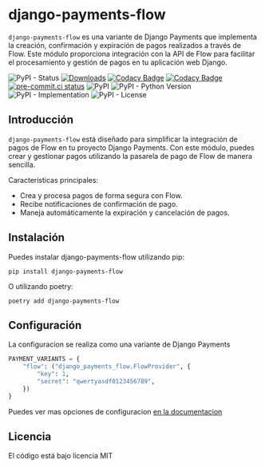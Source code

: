 # django-payments-flow

`django-payments-flow` es una variante de Django Payments que implementa la
creación, confirmación y expiración de pagos realizados a través de Flow. Este
módulo proporciona integración con la API de Flow para facilitar el
procesamiento y gestión de pagos en tu aplicación web Django.

![PyPI - Status](https://img.shields.io/pypi/status/django-payments-flow)
[![Downloads](https://pepy.tech/badge/django-payments-flow)](https://pepy.tech/project/django-payments-flow)
[![Codacy Badge](https://app.codacy.com/project/badge/Grade/7dc3c8d6fe844fdaa1de0cb86c242934)](https://app.codacy.com/gh/mariofix/django-payments-flow/dashboard?utm_source=gh&utm_medium=referral&utm_content=&utm_campaign=Badge_grade)
[![Codacy Badge](https://app.codacy.com/project/badge/Coverage/7dc3c8d6fe844fdaa1de0cb86c242934)](https://app.codacy.com/gh/mariofix/django-payments-flow/dashboard?utm_source=gh&utm_medium=referral&utm_content=&utm_campaign=Badge_coverage)
[![pre-commit.ci status](https://results.pre-commit.ci/badge/github/mariofix/django-payments-flow/main.svg)](https://results.pre-commit.ci/latest/github/mariofix/django-payments-flow/main)
![PyPI](https://img.shields.io/pypi/v/django-payments-flow)
![PyPI - Python Version](https://img.shields.io/pypi/pyversions/django-payments-flow)
![PyPI - Implementation](https://img.shields.io/pypi/implementation/django-payments-flow)
![PyPI - License](https://img.shields.io/pypi/l/django-payments-flow)

## Introducción

`django-payments-flow` está diseñado para simplificar la integración de
pagos de Flow en tu proyecto Django Payments. Con este módulo, puedes crear y
gestionar pagos utilizando la pasarela de pago de Flow de manera sencilla.

Características principales:

- Crea y procesa pagos de forma segura con Flow.
- Recibe notificaciones de confirmación de pago.
- Maneja automáticamente la expiración y cancelación de pagos.

## Instalación

Puedes instalar django-payments-flow utilizando pip:

```shell
pip install django-payments-flow
```

O utilizando poetry:

```shell
poetry add django-payments-flow
```

## Configuración

La configuracion se realiza como una variante de Django Payments

```python
PAYMENT_VARIANTS = {
    "flow": ("django_payments_flow.FlowProvider", {
        "key": 1,
        "secret": "qwertyasdf0123456789",
    })
}
```

Puedes ver mas opciones de configuracion [en la documentacion](https://mariofix.github.io/django-payments-flow/uso/#variables-de-configuracion)

## Licencia

El código está bajo licencia MIT
